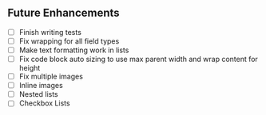 ## Future Enhancements

- [ ] Finish writing tests
- [ ] Fix wrapping for all field types
- [ ] Make text formatting work in lists
- [ ] Fix code block auto sizing to use max parent width and wrap content for height
- [ ] Fix multiple images
- [ ] Inline images
- [ ] Nested lists
- [ ] Checkbox Lists
